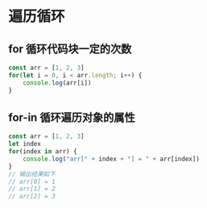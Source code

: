 # 遍历循环

## for 循环代码块一定的次数
``` js
const arr = [1, 2, 3]
for(let i = 0, i < arr.length; i++) {
    console.log(arr[i])
}
```

## for-in 循环遍历对象的属性
``` js
const arr = [1, 2, 3]
let index
for(index in arr) {
    console.log("arr[" + index + "] = " + arr[index])
}
// 输出结果如下
// arr[0] = 1
// arr[1] = 2
// arr[2] = 3
```